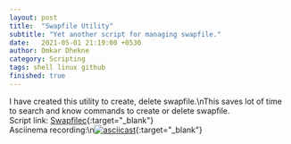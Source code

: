 ```yaml
---
layout: post
title:  "Swapfile Utility"
subtitle: "Yet another script for managing swapfile."
date:   2021-05-01 21:19:00 +0530
author: Omkar Dhekne
category: Scripting
tags: shell linux github
finished: true
---
```


I have created this utility to create, delete swapfile.\nThis saves lot of time to search and know commands to create or delete swapfile.\
Script link: [Swapfilec](https://raw.githubusercontent.com/ogdhekne/general-purpose-scripts/master/swapfilec){:target="_blank"}\
Asciinema recording:\n[![asciicast](https://asciinema.org/a/jOSVAeJYZwOYXWobDs5u5ADUU.svg)](https://asciinema.org/a/jOSVAeJYZwOYXWobDs5u5ADUU){:target="_blank"}